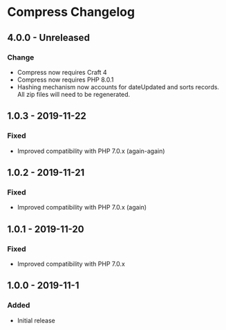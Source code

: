 # Compress Changelog

## 4.0.0 - Unreleased
### Change
- Compress now requires Craft 4
- Compress now requires PHP 8.0.1
- Hashing mechanism now accounts for dateUpdated and sorts records. All zip files will need to be regenerated.

## 1.0.3 - 2019-11-22
### Fixed
- Improved compatibility with PHP 7.0.x (again-again)

## 1.0.2 - 2019-11-21
### Fixed
- Improved compatibility with PHP 7.0.x (again)

## 1.0.1 - 2019-11-20
### Fixed
- Improved compatibility with PHP 7.0.x

## 1.0.0 - 2019-11-1
### Added
- Initial release
